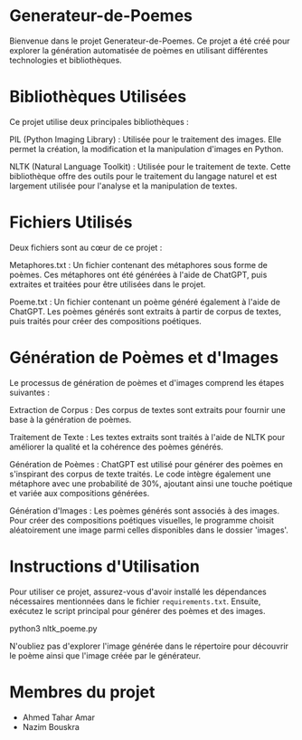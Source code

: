 ﻿# Generateur-de-Poemes
Bienvenue dans le projet Generateur-de-Poemes. Ce projet a été créé pour explorer la génération automatisée de poèmes en utilisant différentes technologies et bibliothèques.

# Bibliothèques Utilisées
Ce projet utilise deux principales bibliothèques :

PIL (Python Imaging Library) : Utilisée pour le traitement des images. Elle permet la création, la modification et la manipulation d'images en Python.

NLTK (Natural Language Toolkit) : Utilisée pour le traitement de texte. Cette bibliothèque offre des outils pour le traitement du langage naturel et est largement utilisée pour l'analyse et la manipulation de textes.

# Fichiers Utilisés
Deux fichiers sont au cœur de ce projet :

Metaphores.txt : Un fichier contenant des métaphores sous forme de poèmes. Ces métaphores ont été générées à l'aide de ChatGPT, puis extraites et traitées pour être utilisées dans le projet.

Poeme.txt : Un fichier contenant un poème généré également à l'aide de ChatGPT. Les poèmes générés sont extraits à partir de corpus de textes, puis traités pour créer des compositions poétiques.

# Génération de Poèmes et d'Images
Le processus de génération de poèmes et d'images comprend les étapes suivantes :

Extraction de Corpus : Des corpus de textes sont extraits pour fournir une base à la génération de poèmes.

Traitement de Texte : Les textes extraits sont traités à l'aide de NLTK pour améliorer la qualité et la cohérence des poèmes générés.

Génération de Poèmes : ChatGPT est utilisé pour générer des poèmes en s'inspirant des corpus de texte traités. Le code intègre également une métaphore avec une probabilité de 30%, ajoutant ainsi une touche poétique et variée aux compositions générées.

Génération d'Images : Les poèmes générés sont associés à des images. Pour créer des compositions poétiques visuelles, le programme choisit aléatoirement une image parmi celles disponibles dans le dossier 'images'.

# Instructions d'Utilisation
Pour utiliser ce projet, assurez-vous d'avoir installé les dépendances nécessaires mentionnées dans le fichier `requirements.txt`. Ensuite, exécutez le script principal pour générer des poèmes et des images.

python3 nltk_poeme.py

N'oubliez pas d'explorer l'image générée dans le répertoire pour découvrir le poème ainsi que l'image créée par le générateur.

# Membres du projet
* Ahmed Tahar Amar
* Nazim Bouskra


